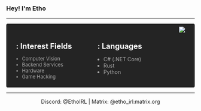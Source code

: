 ### Hey! I'm Etho

---

<div style="display:flex; justify-content: space-evenly; flex-wrap: wrap; padding: 8px; border-radius: 4px; color: #aaa; background-color:#242424;">

<div style="width: 200px; margin-top: 20px;">

<p style="font-size: 20px; font-weight: bold; margin-bottom: 4px; color: white;">
: Interest Fields
</p>

<ul style="padding-left: 16px; font-size: 13px;">

<li>Computer Vision</li>
<li>Backend Services</li>
<li>Hardware</li>
<li>Game Hacking</li>

</ul>

</div>

<div style="width: 200px; margin-top: 20px;">

<p style="font-size: 20px; font-weight: bold; margin-bottom: 4px; color: white;">
: Languages
</p>

<ul style="padding-left: 16px;">

<li>C# (.NET Core)</li>
<li>Rust</li>
<li>Python</li>

</ul>

</div>

<img src="https://github-readme-stats.vercel.app/api?username=EthoIRL&bg_color=00000000&title_color=aaa&text_color=aaa&show_icons=true&hide_border=true&include_all_commits=true&count_private=true&hide_rank=true&hide_title=true&disable_animations=true"/>

</div>

---

<p style="margin: 0 auto; width: min-content; white-space: nowrap;">
	Discord: @EthoIRL | Matrix: @etho_irl:matrix.org <br>
</p>